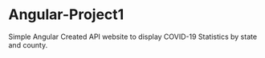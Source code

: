 # Angular-Project1
 Simple Angular Created API website to display COVID-19 Statistics by state and county.
